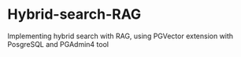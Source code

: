 # Hybrid-search-RAG
Implementing hybrid search with RAG, using PGVector extension with PosgreSQL and PGAdmin4 tool
